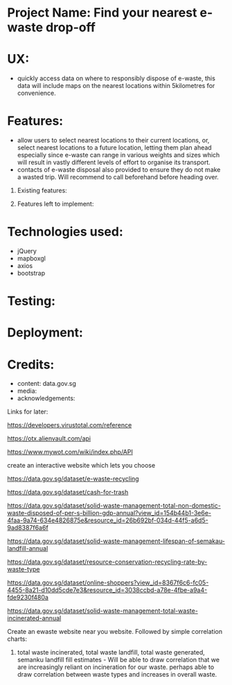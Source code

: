 # Project Name: Find your nearest e-waste drop-off

# UX: 
- quickly access data on where to responsibly dispose of e-waste,
this data will include maps on the nearest locations within 5kilometres
for convenience.


# Features:

- allow users to select nearest locations to their current locations,
or, select nearest locations to a future location, letting them
plan ahead especially since e-waste can range in various weights
and sizes which will result in vastly different levels of effort to 
organise its transport. 
- contacts of e-waste disposal also provided to ensure they
do not make a wasted trip. Will recommend to call beforehand before 
heading over. 
1) Existing features:


2) Features left to implement:


# Technologies used:

- jQuery
- mapboxgl
- axios
- bootstrap

# Testing:

# Deployment:

# Credits: 

- content: data.gov.sg
- media: 
- acknowledgements:




Links for later:

https://developers.virustotal.com/reference

https://otx.alienvault.com/api

https://www.mywot.com/wiki/index.php/API

create an interactive website which lets you choose 

https://data.gov.sg/dataset/e-waste-recycling

https://data.gov.sg/dataset/cash-for-trash

https://data.gov.sg/dataset/solid-waste-management-total-non-domestic-waste-disposed-of-per-s-billion-gdp-annual?view_id=154b44b1-3e6e-4faa-9a74-634e4826875e&resource_id=26b692bf-034d-44f5-a6d5-9ad8387f6a6f

https://data.gov.sg/dataset/solid-waste-management-lifespan-of-semakau-landfill-annual

https://data.gov.sg/dataset/resource-conservation-recycling-rate-by-waste-type

https://data.gov.sg/dataset/online-shoppers?view_id=8367f6c6-fc05-4455-8a21-d10dd5cde7e3&resource_id=3038ccbd-a78e-4fbe-a9a4-fde9230f480a

https://data.gov.sg/dataset/solid-waste-management-total-waste-incinerated-annual

Create an ewaste website near you website. 
Followed by simple correlation charts:
1) total waste incinerated, total waste landfill, total waste generated, 
semanku landfill fill estimates - Will be able to draw correlation that we are increasingly 
reliant on incineration for our waste. perhaps able to draw correlation between waste types and 
increases in overall waste. 